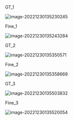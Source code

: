 GT_1

![image-20221230135230245](C:\Users\xy_co\AppData\Roaming\Typora\typora-user-images\image-20221230135230245.png)

Fine_1

![image-20221230135243284](C:\Users\xy_co\AppData\Roaming\Typora\typora-user-images\image-20221230135243284.png)



GT_2

![image-20221230135350571](C:\Users\xy_co\AppData\Roaming\Typora\typora-user-images\image-20221230135350571.png)

Fine_2

![image-20221230135358669](C:\Users\xy_co\AppData\Roaming\Typora\typora-user-images\image-20221230135358669.png)



GT_3

![image-20221230135503832](C:\Users\xy_co\AppData\Roaming\Typora\typora-user-images\image-20221230135503832.png)

Fine_3

![image-20221230135520054](C:\Users\xy_co\AppData\Roaming\Typora\typora-user-images\image-20221230135520054.png)